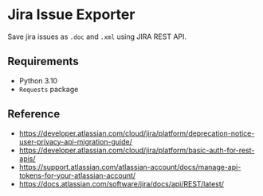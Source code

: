 # Jira Issue Exporter

Save jira issues as `.doc` and `.xml` using JIRA REST API.

## Requirements
- Python 3.10
- `Requests` package

## Reference
- https://developer.atlassian.com/cloud/jira/platform/deprecation-notice-user-privacy-api-migration-guide/
- https://developer.atlassian.com/cloud/jira/platform/basic-auth-for-rest-apis/
- https://support.atlassian.com/atlassian-account/docs/manage-api-tokens-for-your-atlassian-account/
- https://docs.atlassian.com/software/jira/docs/api/REST/latest/
